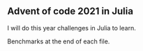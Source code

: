 ## Advent of code 2021 in Julia

I will do this year challenges in Julia to learn. 

Benchmarks at the end of each file.
